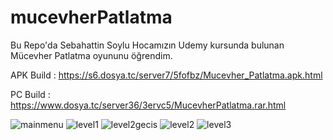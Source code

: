 # mucevherPatlatma

Bu Repo'da Sebahattin Soylu Hocamızın Udemy kursunda bulunan Mücevher Patlatma oyununu öğrendim.

APK Build : https://s6.dosya.tc/server7/5fofbz/Mucevher_Patlatma.apk.html

PC Build : https://www.dosya.tc/server36/3ervc5/MucevherPatlatma.rar.html

![mainmenu](https://user-images.githubusercontent.com/73519045/172705834-efd464b2-8c6a-4c45-b1ec-d89c3ccde945.png)
![level1](https://user-images.githubusercontent.com/73519045/172705838-b7cc6cca-54fa-4438-ba41-ff92ebaeeac2.png)
![level2gecis](https://user-images.githubusercontent.com/73519045/172705857-0c690cfd-400a-4e81-89e2-9d5cd89e1cea.png)
![level2](https://user-images.githubusercontent.com/73519045/172705858-15d284cf-1f5d-4e1d-be21-1fb19f9a971e.png)
![level3](https://user-images.githubusercontent.com/73519045/172705863-e22b03f8-96b8-4a82-a482-98df644c0e92.png)

 
